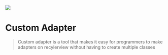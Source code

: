 [![](https://jitpack.io/v/abdur-rohman2883/custom-adapter.svg)](https://jitpack.io/#abdur-rohman2883/custom-adapter)
# Custom Adapter
> Custom adapter is a tool that makes it easy for programmers to make adapters on recylerview without having to create multiple classes
